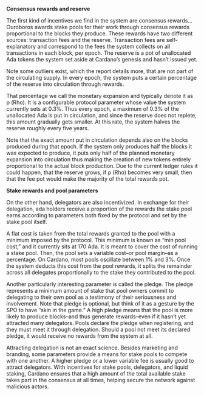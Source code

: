 **Consensus rewards and reserve**

The first kind of incentives we find in the system are consensus rewards… Ouroboros awards stake pools for their work through consensus rewards proportional to the blocks they produce. These rewards have two different sources: transaction fees and the reserve. Transaction fees are self-explanatory and correspond to the fees the system collects on all transactions in each block, per epoch. The reserve is a pot of unallocated Ada tokens the system set aside at Cardano’s genesis and hasn’t issued yet. 

Note some outliers exist, which the report details more, that are not part of the circulating supply. In every epoch, the system puts a certain percentage of the reserve into circulation through rewards. 

That percentage we call the monetary expansion and typically denote it as ρ (Rho). It is a configurable protocol parameter whose value the system currently sets at 0.3%. Thus every epoch, a maximum of 0.3% of the unallocated Ada is put in circulation, and since the reserve does not replete, this amount gradually gets smaller. At this rate, the system halves the reserve roughly every five years. 

Note that the exact amount put in circulation depends also on the blocks produced during that epoch. If the system only produces half the blocks it was expected to produce, it puts only half of the planned monetary expansion into circulation thus making the creation of new tokens entirely proportional to the actual block production. Due to the current ledger rules it could happen, that the reserve grows, if ρ (Rho) becomes very small, then that the fee pot would make the majority of the total rewards pot.

**Stake rewards and pool parameters**

On the other hand, delegators are also incentivized. In exchange for their delegation, ada holders receive a proportion of the rewards the stake pool earns according to parameters both fixed by the protocol and set by the stake pool itself.

A flat cost is taken from the total rewards granted to the pool with a minimum imposed by the protocol. This minimum is known as “min pool cost,” and it currently sits at 170 Ada. It is meant to cover the cost of running a stake pool. Then, the pool sets a variable cost–or pool margin–as a percentage. On Cardano, most pools oscillate between 1% and 3%. Once the system deducts this cost from the pool rewards, it splits the remainder across all delegates proportionally to the stake they contributed to the pool. 

Another particularly interesting parameter is called the pledge. The pledge represents a minimum amount of stake that pool owners commit to delegating to their own pool as a testimony of their seriousness and involvement. Note that pledge is optional, but think of it as a gesture by the SPO to have “skin in the game.” A high pledge means that the pool is more likely to produce blocks–and thus generate rewards–even if it hasn’t yet attracted many delegators. Pools declare the pledge when registering, and they must meet it through delegation. Should a pool not meet its declared pledge, it would receive no rewards from the system at all.  

Attracting delegation is not an exact science. Besides marketing and branding, some parameters provide a means for stake pools to compete with one another. A higher pledge or a lower variable fee is usually good to attract delegators. With incentives for stake pools, delegators, and liquid staking, Cardano ensures that a high amount of the total available stake takes part in the consensus at all times, helping secure the network against malicious actors.  
